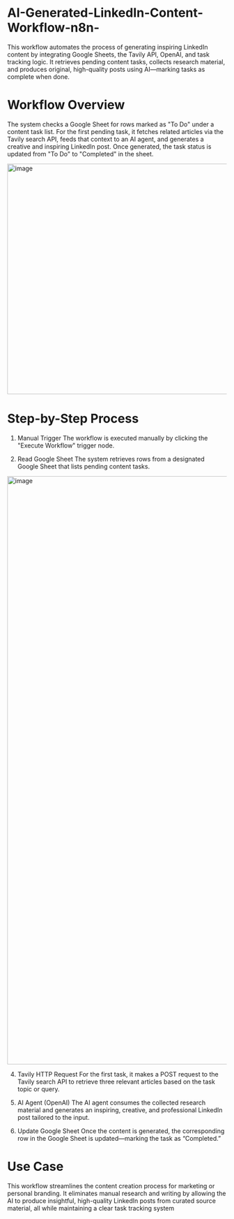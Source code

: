 # AI-Generated-LinkedIn-Content-Workflow-n8n-
This workflow automates the process of generating inspiring LinkedIn content by integrating Google Sheets, the Tavily API, OpenAI, and task tracking logic. It retrieves pending content tasks, collects research material, and produces original, high-quality posts using AI—marking tasks as complete when done.


# Workflow Overview
The system checks a Google Sheet for rows marked as "To Do" under a content task list. For the first pending task, it fetches related articles via the Tavily search API, feeds that context to an AI agent, and generates a creative and inspiring LinkedIn post. Once generated, the task status is updated from "To Do" to "Completed" in the sheet.

<img width="1674" height="528" alt="image" src="https://github.com/user-attachments/assets/bb75eb6b-08d8-4363-868c-b3a5435a095c" />

# Step-by-Step Process

1. Manual Trigger
The workflow is executed manually by clicking the "Execute Workflow" trigger node.

2. Read Google Sheet
The system retrieves rows from a designated Google Sheet that lists pending content tasks.

<img width="1344" height="1348" alt="image" src="https://github.com/user-attachments/assets/53040021-1fc5-42ab-b50d-f45811034116" />



4. Tavily HTTP Request
For the first task, it makes a POST request to the Tavily search API to retrieve three relevant articles based on the task topic or query.

5. AI Agent (OpenAI)
The AI agent consumes the collected research material and generates an inspiring, creative, and professional LinkedIn post tailored to the input.

6. Update Google Sheet
Once the content is generated, the corresponding row in the Google Sheet is updated—marking the task as “Completed.”

# Use Case
This workflow streamlines the content creation process for marketing or personal branding. It eliminates manual research and writing by allowing the AI to produce insightful, high-quality LinkedIn posts from curated source material, all while maintaining a clear task tracking system


